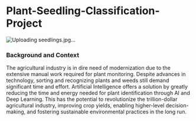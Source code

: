 # Plant-Seedling-Classification-Project

![Uploading seedlings.jpg…]()


### Background and Context

The agricultural industry is in dire need of modernization due to the extensive manual work required for plant monitoring. Despite advances in technology, sorting and recognizing plants and weeds still demand significant time and effort. Artificial Intelligence offers a solution by greatly reducing the time and energy needed for plant identification through AI and Deep Learning. This has the potential to revolutionize the trillion-dollar agricultural industry, improving crop yields, enabling higher-level decision-making, and fostering sustainable environmental practices in the long run.
